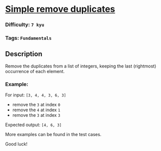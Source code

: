 # [Simple remove duplicates](https://www.codewars.com/kata/5ba38ba180824a86850000f7)

### Difficulty: `7 kyu`

### Tags: `Fundamentals`

## Description

Remove the duplicates from a list of integers, keeping the last (rightmost) occurrence of each element.

### Example:

For input: `[3, 4, 4, 3, 6, 3]`

- remove the `3` at index `0`
- remove the `4` at index `1`
- remove the `3` at index `3`

Expected output: `[4, 6, 3]`

More examples can be found in the test cases.

Good luck!

